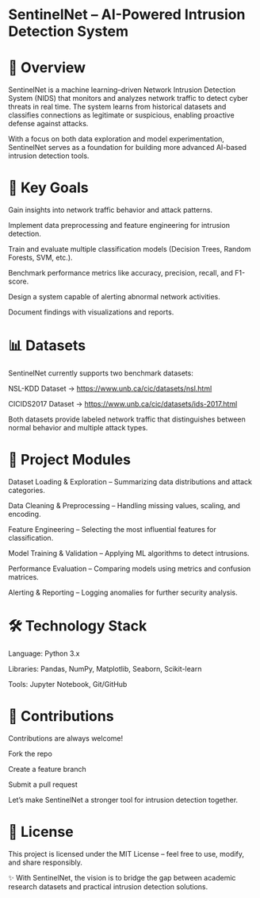 # SentinelNet – AI-Powered Intrusion Detection System

# 📌 Overview

SentinelNet is a machine learning–driven Network Intrusion Detection System (NIDS) that monitors and analyzes network traffic to detect cyber threats in real time.
The system learns from historical datasets and classifies connections as legitimate or suspicious, enabling proactive defense against attacks.

With a focus on both data exploration and model experimentation, SentinelNet serves as a foundation for building more advanced AI-based intrusion detection tools.

# 🎯 Key Goals

Gain insights into network traffic behavior and attack patterns.

Implement data preprocessing and feature engineering for intrusion detection.

Train and evaluate multiple classification models (Decision Trees, Random Forests, SVM, etc.).

Benchmark performance metrics like accuracy, precision, recall, and F1-score.

Design a system capable of alerting abnormal network activities.

Document findings with visualizations and reports.

# 📊 Datasets

SentinelNet currently supports two benchmark datasets:

NSL-KDD Dataset → https://www.unb.ca/cic/datasets/nsl.html

CICIDS2017 Dataset → https://www.unb.ca/cic/datasets/ids-2017.html

Both datasets provide labeled network traffic that distinguishes between normal behavior and multiple attack types.

# 🧩 Project Modules

Dataset Loading & Exploration – Summarizing data distributions and attack categories.

Data Cleaning & Preprocessing – Handling missing values, scaling, and encoding.

Feature Engineering – Selecting the most influential features for classification.

Model Training & Validation – Applying ML algorithms to detect intrusions.

Performance Evaluation – Comparing models using metrics and confusion matrices.

Alerting & Reporting – Logging anomalies for further security analysis.

# 🛠️ Technology Stack

Language: Python 3.x

Libraries: Pandas, NumPy, Matplotlib, Seaborn, Scikit-learn

Tools: Jupyter Notebook, Git/GitHub

# 🤝 Contributions

Contributions are always welcome!

Fork the repo

Create a feature branch

Submit a pull request

Let’s make SentinelNet a stronger tool for intrusion detection together.

# 📜 License

This project is licensed under the MIT License – feel free to use, modify, and share responsibly.

✨ With SentinelNet, the vision is to bridge the gap between academic research datasets and practical intrusion detection solutions.
